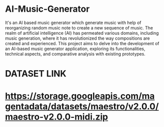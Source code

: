 # AI-Music-Generator
It's an AI based music generator which generate music with help of reorganizing random music note to create a new sequence of music.
The realm of artificial intelligence (AI) has permeated various domains, including music generation, where it has revolutionized the way compositions are created and experienced. This project aims to delve into the development of an AI-based music generator application, exploring its functionalities, technical aspects, and comparative analysis with existing prototypes.


# DATASET LINK
# https://storage.googleapis.com/magentadata/datasets/maestro/v2.0.0/maestro-v2.0.0-midi.zip
